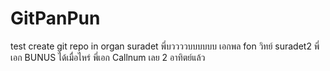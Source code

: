﻿# GitPanPun
test create git repo in organ
suradet 
พี่บววววบบบบบบ
เอกพล
fon
วิทย์
suradet2
พี่เอก  BUNUS ได้เมื่อไหร่
พี่เอก Callnum เลย 2 อาทิตย์แล้ว